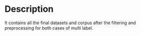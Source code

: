 # Description

It contains all the final datasets and corpus after the filtering and preprocessing for both cases of multi label.
